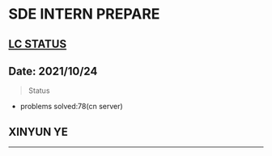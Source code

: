# SDE INTERN PREPARE
[LC STATUS](https://leetcode-cn.com/u/nrtmos/)
---
## Date: 2021/10/24
> Status
- problems solved:78(cn server)
## XINYUN YE
---





